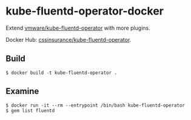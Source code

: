 # kube-fluentd-operator-docker

Extend [vmware/kube-fluentd-operator](https://github.com/vmware/kube-fluentd-operator) with more plugins.

Docker Hub: [cssinsurance/kube-fluentd-operator](https://cloud.docker.com/u/cssinsurance/repository/docker/cssinsurance/kube-fluentd-operator).

## Build

    $ docker build -t kube-fluentd-operator .
    
## Examine

    $ docker run -it --rm --entrypoint /bin/bash kube-fluentd-operator 
    $ gem list fluentd
